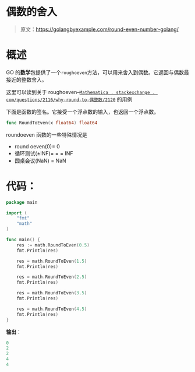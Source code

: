 # 偶数的舍入

> 原文：<https://golangbyexample.com/round-even-number-golang/>

# **概述**

GO 的**数学**包提供了一个`roughoeven`方法，可以用来舍入到偶数。它返回与偶数最接近的整数舍入。

这里可以读到关于 roughoeven–[`Mathematica . stackexchange . com/questions/2116/why-round-to-偶整数/2120`](https://mathematica.stackexchange.com/questions/2116/why-round-to-even-integers/2120) 的用例

下面是函数的签名。它接受一个浮点数的输入，也返回一个浮点数。

```go
func RoundToEven(x float64) float64
```

roundoeven 函数的一些特殊情况是

*   round oeven(0)= 0
*   循环测试(±INF)= = = INF
*   圆桌会议(NaN) = NaN

# **代码**：

```go
package main

import (
    "fmt"
    "math"
)

func main() {
    res := math.RoundToEven(0.5)
    fmt.Println(res)

    res = math.RoundToEven(1.5)
    fmt.Println(res)

    res = math.RoundToEven(2.5)
    fmt.Println(res)

    res = math.RoundToEven(3.5)
    fmt.Println(res)

    res = math.RoundToEven(4.5)
    fmt.Println(res)
}
```

**输出**：

```go
0
2
2
4
4
```